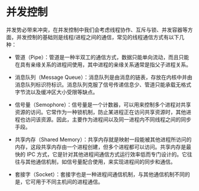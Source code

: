 # 并发控制

并发势必带来冲突，在并发控制中我们会考虑线程协作、互斥与锁、并发容器等方面，并发控制的基础则是线程/进程之间的通信，常见的线程通信方式有以下几种：

- 管道（Pipe）：管道是一种半双工的通信方式，数据只能单向流动，而且只能在具有亲缘关系的进程间使用，其中进程的亲缘关系通常是指父子进程关系。

- 消息队列（Message Queue）：消息队列是由消息的链表，存放在内核中并由消息队列标识符标识。消息队列克服了信号传递信息少、管道只能承载无格式字节流以及缓冲区大小受限等缺点。

- 信号量（Semophore）：信号量是一个计数器，可以用来控制多个进程对共享资源的访问。它常作为一种锁机制，防止某进程正在访问共享资源时，其他进程也访问该资源。因此，主要作为进程间以及同一进程内不同线程之间的同步手段。

- 共享内存（Shared Memory）：共享内存就是映射一段能被其他进程所访问的内存，这段共享内存由一个进程创建，但多个进程都可以访问。共享内存是最快的 IPC 方式，它是针对其他进程间通信方式运行效率低而专门设计的。它往往与其他通信机制，如信号量配合使用，来实现进程间的同步和通信。

- 套接字（Socket）：套接字也是一种进程间通信机制，与其他通信机制不同的是，它可用于不同主机间的进程通信。
